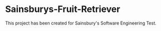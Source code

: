 # Sainsburys-Fruit-Retriever
This project has been created for Sainsbury's Software Engineering Test.

